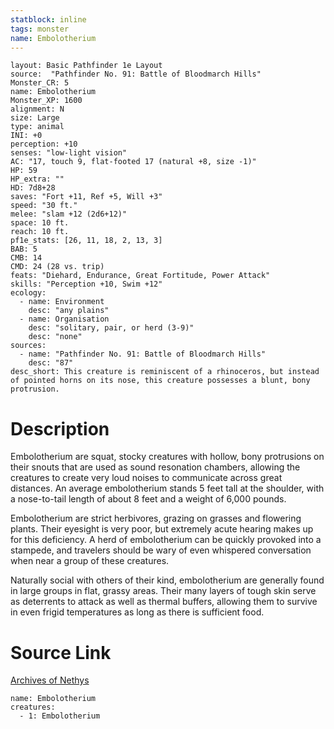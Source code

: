 ```yaml
---
statblock: inline
tags: monster
name: Embolotherium
---
```

```statblock
layout: Basic Pathfinder 1e Layout
source:  "Pathfinder No. 91: Battle of Bloodmarch Hills"
Monster_CR: 5
name: Embolotherium
Monster_XP: 1600
alignment: N
size: Large
type: animal
INI: +0
perception: +10
senses: "low-light vision"
AC: "17, touch 9, flat-footed 17 (natural +8, size -1)"
HP: 59
HP_extra: ""
HD: 7d8+28
saves: "Fort +11, Ref +5, Will +3"
speed: "30 ft."
melee: "slam +12 (2d6+12)"
space: 10 ft.
reach: 10 ft.
pf1e_stats: [26, 11, 18, 2, 13, 3]
BAB: 5
CMB: 14
CMD: 24 (28 vs. trip)
feats: "Diehard, Endurance, Great Fortitude, Power Attack"
skills: "Perception +10, Swim +12"
ecology:
  - name: Environment
    desc: "any plains"
  - name: Organisation
    desc: "solitary, pair, or herd (3-9)"
    desc: "none"
sources:
  - name: "Pathfinder No. 91: Battle of Bloodmarch Hills"
    desc: "87"
desc_short: This creature is reminiscent of a rhinoceros, but instead of pointed horns on its nose, this creature possesses a blunt, bony protrusion.
```
# Description
Embolotherium are squat, stocky creatures with hollow, bony protrusions on their snouts that are used as sound resonation chambers, allowing the creatures to create very loud noises to communicate across great distances. An average embolotherium stands 5 feet tall at the shoulder, with a nose-to-tail length of about 8 feet and a weight of 6,000 pounds.

Embolotherium are strict herbivores, grazing on grasses and flowering plants. Their eyesight is very poor, but extremely acute hearing makes up for this deficiency. A herd of embolotherium can be quickly provoked into a stampede, and travelers should be wary of even whispered conversation when near a group of these creatures.

Naturally social with others of their kind, embolotherium are generally found in large groups in flat, grassy areas. Their many layers of tough skin serve as deterrents to attack as well as thermal buffers, allowing them to survive in even frigid temperatures as long as there is sufficient food.
# Source Link
[Archives of Nethys](https://aonprd.com/MonsterDisplay.aspx?ItemName=Embolotherium)
```encounter-table
name: Embolotherium
creatures:
  - 1: Embolotherium
```
